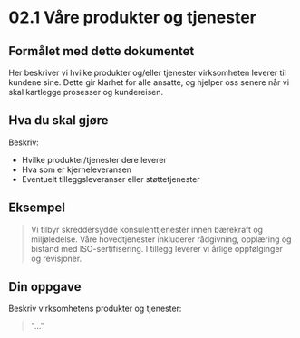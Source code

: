 # 02.1 Våre produkter og tjenester

## Formålet med dette dokumentet

Her beskriver vi hvilke produkter og/eller tjenester virksomheten leverer til kundene sine. Dette gir klarhet for alle ansatte, og hjelper oss senere når vi skal kartlegge prosesser og kundereisen.

## Hva du skal gjøre

Beskriv:
- Hvilke produkter/tjenester dere leverer
- Hva som er kjerneleveransen
- Eventuelt tilleggsleveranser eller støttetjenester

## Eksempel

> Vi tilbyr skreddersydde konsulenttjenester innen bærekraft og miljøledelse. Våre hovedtjenester inkluderer rådgivning, opplæring og bistand med ISO-sertifisering. I tillegg leverer vi årlige oppfølginger og revisjoner.

## Din oppgave

Beskriv virksomhetens produkter og tjenester:

> "..."
